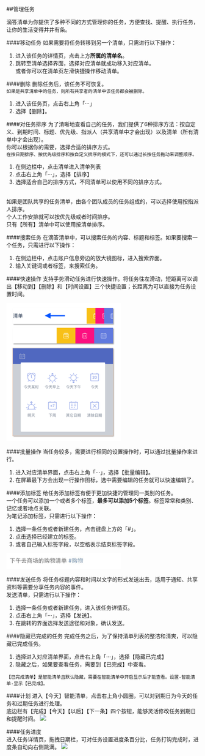 ##管理任务

滴答清单为你提供了多种不同的方式管理你的任务，方便查找、提醒、执行任务，让你的生活变得井井有条。

####移动任务
如果需要将任务转移到另一个清单，只需进行以下操作：
1. 进入该任务的详情页，点击上方**所属的清单名**。
2. 跳转至清单选择界面，选择对应清单就成功移入对应清单。
<br >或者你可以在清单页左滑快捷操作移动清单。

####删除
删除任务后，该任务不可恢复。
<br>`如果是共享清单中的任务，则所有共享者的清单中该任务都会被删除。`
1. 进入该任务页，点击右上角「···」
2. 选择【删除】。

####对任务排序
为了清晰地查看自己的任务，我们提供了6种排序方法：按自定义、到期时间、标题、优先级、指派人（共享清单中才会出现）以及清单（所有清单中才会出现）。
<br >你可以根据你的需要，选择合适的排序方式。
<br >`在按日期排序、按优先级排序和按自定义排序的模式下，还可以通过长按任务拖动来调整顺序。`
1. 在侧边栏中，点击清单进入清单列表
2. 点击右上角「···」，选择【排序】
3. 选择适合自己的排序方式，不同清单可以使用不同的排序方式。

<br >如果是团队共享的任务清单，由各个团队成员的任务组成的，可以选择使用按指派人排序。
<br >个人工作安排就可以按优先级或者时间排序。
<br >只有【所有】清单中可以使用按清单排序。

####搜索任务
在滴答清单中，可以搜索任务的内容、标题和标签。如果要搜索一个任务，只需进行以下操作：
1. 在侧边栏中，点击账户信息旁边的放大镜图标，进入搜索界面。
2. 输入关键词或者标签，来搜索任务。

####快速操作
支持手势滑动任务进行快速操作。将任务往左滑动，短距离可以调出【移动到】【删除】和【时间设置】三个快捷设置；长距离为可以直接为任务设置时间。

<img src="../images/images_ios2.6/image4301.png" title="滑动" width="300" />

####批量操作
当任务较多，需要进行相同的设置操作时，可以通过批量操作来进行。
1. 进入对应清单界面，点击右上角「···」，选择【批量编辑】。
2. 在屏幕最下方会出现一行操作图标，选中需要编辑的任务就可以快速编辑了。

####添加标签
给任务添加标签有便于更加快捷的管理同一类别的任务。
<br >一个任务可以添加一个或者多个标签，**最多可以添加5个标签**。标签常常和类别、记忆或者地点关联。
<br >为笔记添加标签，只需进行以下操作：
1. 选择一条任务或者新建任务，点击键盘上方的「#」。
2. 点击选择已经建立的标签。
3. 或者自己输入标签字段，以空格表示结束标签字段。

<img src="../images/image4307.jpg" title="标签举例" width="300"/>

####发送任务
将任务标题内容和时间以文字的形式发送出去，适用于通知、共享资料等需要分享任务内容的事件。
<br >发送清单，只需进行以下操作：
1. 选择一条任务或者新建任务，进入该任务详情页。
2. 点击右上角「···」，选择【发送】。
3. 在跳转的界面选择发送途径和对象，确认发送。

####隐藏已完成的任务
完成任务之后，为了保持清单列表的整洁和清爽，可以隐藏已完成任务。
1. 选择进入对应清单界面，点击右上角「···」，选择【隐藏已完成】
2. 隐藏之后，如果要查看任务，需要到【已完成】中查看。

```【已完成清单】是智能清单且默认隐藏，需要在智能清单中开启显示后才能查看。设置-智能清单-显示【已完成】。```

####计划
进入【今天】智能清单，点击右上角小圆圈，可以对到期日为今天的任务和过期任务进行处理。
<br >底边栏有【完成】【今天】【以后】【下一条】四个按钮，能够灵活修改任务到期日和提醒时间。
![](iOS-计划.jpg)

 ####任务进度 
<br >进入任务详情页，拖拽日期栏，可对任务设置进度条百分比，任务打钩完成时，进度条自动向右侧跳满。 
![](iOS-任务进度.png)

